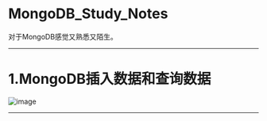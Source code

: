 # MongoDB_Study_Notes
对于MongoDB感觉又熟悉又陌生。

---

# 1.MongoDB插入数据和查询数据

![image](https://github.com/user-attachments/assets/8448aca5-9670-45e6-beca-6d21dfc5aeae)

---

